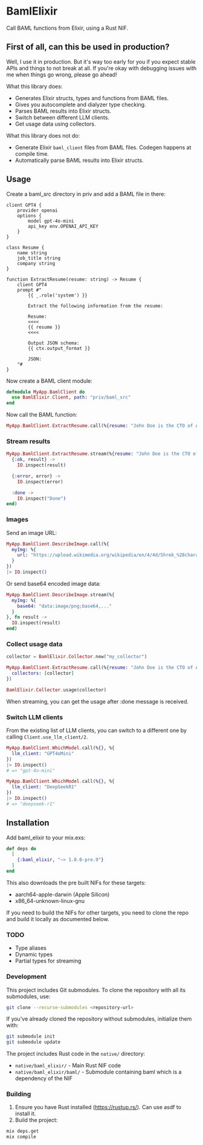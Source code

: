 # BamlElixir

Call BAML functions from Elixir, using a Rust NIF.

## First of all, can this be used in production?

Well, I use it in production. But it's way too early for you if you expect stable APIs
and things to not break at all. If you're okay with debugging issues with me when things go wrong,
please go ahead!

What this library does:

- Generates Elixir structs, types and functions from BAML files.
- Gives you autocomplete and dialyzer type checking.
- Parses BAML results into Elixir structs.
- Switch between different LLM clients.
- Get usage data using collectors.

What this library does not do:

- Generate Elixir `baml_client` files from BAML files. Codegen happens at compile time.
- Automatically parse BAML results into Elixir structs.

## Usage

Create a baml_src directory in priv and add a BAML file in there:

```baml
client GPT4 {
    provider openai
    options {
        model gpt-4o-mini
        api_key env.OPENAI_API_KEY
    }
}

class Resume {
    name string
    job_title string
    company string
}

function ExtractResume(resume: string) -> Resume {
    client GPT4
    prompt #"
        {{ _.role('system') }}

        Extract the following information from the resume:

        Resume:
        <<<<
        {{ resume }}
        <<<<

        Output JSON schema:
        {{ ctx.output_format }}

        JSON:
    "#
}
```

Now create a BAML client module:

```elixir
defmodule MyApp.BamlClient do
  use BamlElixir.Client, path: "priv/baml_src"
end
```

Now call the BAML function:

```elixir
MyApp.BamlClient.ExtractResume.call(%{resume: "John Doe is the CTO of Acme Inc."})
```

### Stream results

```elixir
MyApp.BamlClient.ExtractResume.stream(%{resume: "John Doe is the CTO of Acme Inc."}, fn
  {:ok, result} ->
    IO.inspect(result)

  {:error, error} ->
    IO.inspect(error)

  :done ->
    IO.inspect("Done")
end)
```

### Images

Send an image URL:

```elixir
MyApp.BamlClient.DescribeImage.call(%{
  myImg: %{
    url: "https://upload.wikimedia.org/wikipedia/en/4/4d/Shrek_%28character%29.png"
  }
})
|> IO.inspect()
```

Or send base64 encoded image data:

```elixir
MyApp.BamlClient.DescribeImage.stream(%{
  myImg: %{
    base64: "data:image/png;base64,..."
  }
}, fn result ->
  IO.inspect(result)
end)
```

### Collect usage data

```elixir
collector = BamlElixir.Collector.new("my_collector")

MyApp.BamlClient.ExtractResume.call(%{resume: "John Doe is the CTO of Acme Inc."}, %{
  collectors: [collector]
})

BamlElixir.Collector.usage(collector)
```

When streaming, you can get the usage after :done message is received.

### Switch LLM clients

From the existing list of LLM clients, you can switch to a different one by calling `Client.use_llm_client/2`.

```elixir
MyApp.BamlClient.WhichModel.call(%{}, %{
  llm_client: "GPT4oMini"
})
|> IO.inspect()
# => "gpt-4o-mini"

MyApp.BamlClient.WhichModel.call(%{}, %{
  llm_client: "DeepSeekR1"
})
|> IO.inspect()
# => "deepseek-r1"
```

## Installation

Add baml_elixir to your mix.exs:

```elixir
def deps do
  [
    {:baml_elixir, "~> 1.0.0-pre.9"}
  ]
end
```

This also downloads the pre built NIFs for these targets:

- aarch64-apple-darwin (Apple Silicon)
- x86_64-unknown-linux-gnu

If you need to build the NIFs for other targets, you need to clone the repo and build it locally as documented below.

### TODO

- Type aliases
- Dynamic types
- Partial types for streaming

### Development

This project includes Git submodules. To clone the repository with all its submodules, use:

```bash
git clone --recurse-submodules <repository-url>
```

If you've already cloned the repository without submodules, initialize them with:

```bash
git submodule init
git submodule update
```

The project includes Rust code in the `native/` directory:

- `native/baml_elixir/` - Main Rust NIF code
- `native/baml_elixir/baml/` - Submodule containing baml which is a dependency of the NIF

### Building

1. Ensure you have Rust installed (https://rustup.rs/). Can use asdf to install it.
2. Build the project:

```bash
mix deps.get
mix compile
```
